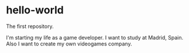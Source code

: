 # hello-world
The first repository.

I'm starting my life as a game developer.
I want to study at Madrid, Spain.
Also I want to create my own videogames company.
